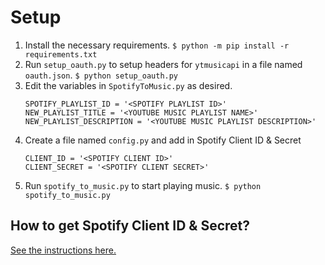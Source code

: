 # Setup

1. Install the necessary requirements.
`$ python -m pip install -r requirements.txt`
2. Run `setup_oauth.py` to setup headers for `ytmusicapi` in a file named `oauth.json`.
`$ python setup_oauth.py`
3. Edit the variables in `SpotifyToMusic.py` as desired.
    ```
    SPOTIFY_PLAYLIST_ID = '<SPOTIFY PLAYLIST ID>'
    NEW_PLAYLIST_TITLE = '<YOUTUBE MUSIC PLAYLIST NAME>'
    NEW_PLAYLIST_DESCRIPTION = '<YOUTUBE MUSIC PLAYLIST DESCRIPTION>'
    ```
4. Create a file named `config.py` and add in Spotify Client ID & Secret
    ```
    CLIENT_ID = '<SPOTIFY CLIENT ID>'
    CLIENT_SECRET = '<SPOTIFY CLIENT SECRET>'
    ```
5. Run `spotify_to_music.py` to start playing music.
`$ python spotify_to_music.py`

## How to get Spotify Client ID & Secret?
[See the instructions here.](https://developer.spotify.com/documentation/web-api/tutorials/getting-started)